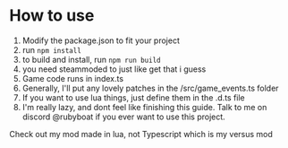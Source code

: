 # How to use

1. Modify the package.json to fit your project
2. run ``npm install``
3. to build and install, run ``npm run build``
4. you need steammoded to just like get that i guess
5. Game code runs in index.ts
6. Generally, I'll put any lovely patches in the /src/game_events.ts folder
7. If you want to use lua things, just define them in the .d.ts file
8. I'm really lazy, and dont feel like finishing this guide. Talk to me on discord @rubyboat if you ever want to use this project.

Check out my mod made in lua, not Typescript which is my versus mod
